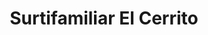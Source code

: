 ---
title: "Surtifamiliar El Cerrito"
url: /el-cerrito/surtifamiliar-el-cerrito/
shop: Supermarkt
---